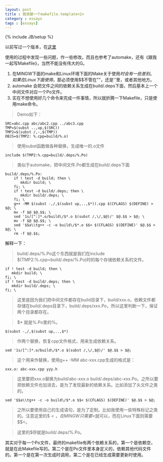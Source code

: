 ```yaml
---
layout: post
title : 我贡献一个makefile.template<2>
category : essays
tags : [essays]
---
```

{% include JB/setup %}

以前写过一个版本，在[这里](http://zhuzhonghua.github.com/essays/2012/07/17/wogongxianyigemakefiletemplate/)

使用的过程中发现一些问题，作一些修改。而且也参考了automake，还有《跟我一起写Makefile》，当然不能没有伟大的G。

1. 在MINGW下面的make和Linux环境下面的Make关于使用$时会有一些差别。如果在Linux下面使用$，那必须使用$$不管在""，还是''里，或者其他地方。  
2. automake 会把文件之间的依赖关系生成在build/.deps下面，然后基本上一个中间文件对应一个Po文件。
3. 实在不想使用好几个命令来完成一件事情，所以就折腾一下Makefile，只是使用make命令。  

> Demo如下：

    SRC=abc.cpp abc/abc2.cpp ../abc3.cpp  
    TMP=$(subst ..,up,$(SRC))  
    TMP2=$(subst /,-,$(TMP))  
    OBJS=$(TMP2: %.cpp=build/%.o)  

> 使用subst函数做各种替换，生成唯一的.o文件


	include $(TMP2:%.cpp=build/.deps/%.Po)   

	
> 类似于automake，把中间文件.Po都生成在build/.deps下面


    build/.deps/%.Po:
    	if ! test -d build; then \
    	   mkdir build; \
    	fi; \
    	if ! test -d build/.deps; then \
    	   mkdir build/.deps; \
    	fi; \
		g++ -MM $(subst -,/,$(subst up,..,$*)).cpp $(CFLAGS) $(DEFINE) > $@; \
		mv -f $@ $@.$$; \
		sed '1s/[^:]*.o/build\/$*.o $(subst /,\/,$@)/' $@.$$ > $@; \
		mv -f $@ $@.$$; \
		sed '$$a\\tg++ -c -o build\/$*.o $$< $(CFLAGS) $(DEFINE)' $@.$$ > $@; \
		rm -f $@.$$;


解释一下：


> build/.deps/%.Po这个东西就是我们在include $(TMP2:%.cpp=build/.deps/%.Po)时的每个存储依赖关系的文件。


   	if ! test -d build; then \
   	   mkdir build; \
   	fi; \
   	if ! test -d build/.deps; then \
   	   mkdir build/.deps; \
   	fi; \

> 这里是因为我们把中间文件都存在build目录下，build/xxx.o，依赖文件都存储在build/.deps目录下，build/.deps/xxx.Po，所以这里判断一下，保证两个目录都存在。

> $* 就是%.Po里的%。

	$(subst -,/,$(subst up,..,$*)

> 作两个替换，恢复cpp文件格式，用来生成依赖关系。

	sed '1s/[^:]*.o/build\/$*.o $(subst /,\/,$@)/' $@.$$ > $@;

> 这个用来作替换，使用g++ -MM abc-xxx.cpp生成的格式是：

	xxx.o: abc-xxx.cpp yyy.h
	
> 这里要把xxx.o替换为build/abc-xxx.o build/.deps/abc-xxx.Po。之所以要把依赖文件也加进去，是为了发现最新的依赖关系。比如添加了头文件之类的。

	sed '$$a\\tg++ -c -o build\/$*.o $$< $(CFLAGS) $(DEFINE)' $@.$$ > $@;

> 之所以要使用自己的生成语句，是为了定制。比如我使用一些特殊标记之类的。注意这里的$$<，在MINGW只需要$<就可以，而在Linux下面则需要$$<。  

> 这里的$@就是build/.deps/%.Po。

其实对于每一个Po文件，最终的makefile有两个依赖关系的，第一个是依赖空，就是在此Makefile写的。第二个是在Po文件里本身定义的，依赖其他代码文件的。第一个是在第一次生成时调用，第二个是在已经生成需要更新时使用。

